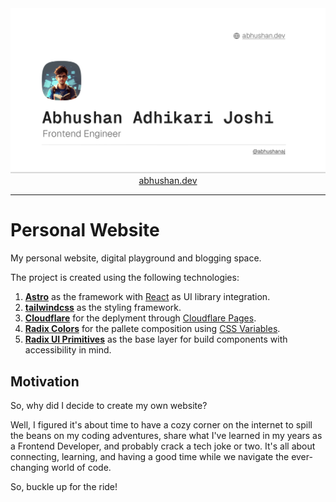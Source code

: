 <div align="center">
  <a href="https://abhushan.dev">
    <img
      width="1230"
      alt="Abhushan Adhikari Joshi | Frontend Engineer Website"
      src="./public/open-graph/abhushan.dev.png"
    />
  </a>
	<a href="https://abhushan.dev">abhushan.dev</a>
</div>

<hr />

# Personal Website

My personal website, digital playground and blogging space.

The project is created using the following technologies:

1. [**Astro**](https://astro.build/) as the framework with [React](https://react.dev/) as UI library integration.
2. [**tailwindcss**](https://tailwindcss.com/) as the styling framework.
3. [**Cloudflare**](https://www.cloudflare.com/) for the deplyment through [Cloudflare Pages](https://pages.cloudflare.com/).
4. [**Radix Colors**](https://www.radix-ui.com/colors) for the pallete composition using [CSS Variables](https://developer.mozilla.org/en-US/docs/Web/CSS/Using_CSS_custom_properties).
5. [**Radix UI Primitives**](https://www.radix-ui.com/primitives) as the base layer for build components with accessibility in mind.

## Motivation

So, why did I decide to create my own website?

Well, I figured it's about time to have a cozy corner on the internet to spill the beans on my coding adventures, share what I've learned in my years as a Frontend Developer, and probably crack a tech joke or two. It's all about connecting, learning, and having a good time while we navigate the ever-changing world of code.

So, buckle up for the ride!
